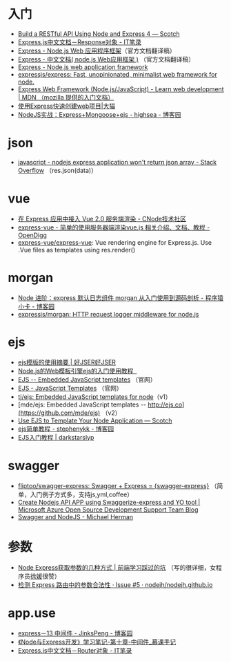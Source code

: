 # 入门

*   [Build a RESTful API Using Node and Express 4 ― Scotch](https://scotch.io/tutorials/build-a-restful-api-using-node-and-express-4)
*   [Express.js中文文档－Response对象 - IT笔录](https://itbilu.com/nodejs/npm/Vkp32gJpg.html)
*   [Express - Node.js Web 应用程序框架](http://expressjs.com/zh-cn/)（官方文档翻译稿）
*   [Express - 中文文档( node.js Web应用框架 )](http://expressjs.jser.us/) （官方文档翻译稿）
*   [Express - Node.js web application framework](http://expressjs.com/)
*   [expressjs/express: Fast, unopinionated, minimalist web framework for node.](https://github.com/expressjs/express)
*   [Express Web Framework (Node.js/JavaScript) - Learn web development | MDN （mozilla 提供的入门文档）](https://developer.mozilla.org/en-US/docs/Learn/Server-side/Express_Nodejs)
*   [使用Express快速创建web项目|大猫](http://mclspace.com/2016/01/18/nodejs-tutorials-1/)
*   [NodeJS实战：Express+Mongoose+ejs - highsea - 博客园](http://www.cnblogs.com/highsea90/p/4308794.html)

# json

*   [javascript - nodejs express application won't return json array - Stack Overflow](https://stackoverflow.com/questions/10020315/nodejs-express-application-wont-return-json-array) （res.json(data)）

# vue

*   [在 Express 应用中接入 Vue 2.0 服务端渲染 - CNode技术社区](https://cnodejs.org/topic/580102a427a1d99178a98ea0)
*   [express-vue - 简单的使用服务器端渲染vue.js 相关介绍、文档、教程 - OpenDigg](http://www.opendigg.com/p/express-vue)
*   [express-vue/express-vue](https://github.com/express-vue/express-vue): Vue rendering engine for Express.js. Use .Vue files as templates using res.render()

# morgan

*   [Node 进阶：express 默认日志组件 morgan 从入门使用到源码剖析 - 程序猿小卡 - 博客园](http://www.cnblogs.com/chyingp/p/node-learning-guide-express-morgan.html)
*   [expressjs/morgan: HTTP request logger middleware for node.js](https://github.com/expressjs/morgan/#predefined-formats)

# ejs

*   [ejs模版的使用摘要 | 好JSER好JSER](http://hao.jser.com/archive/5630/)
*   [Node.js的Web模板引擎ejs的入门使用教程&nbsp;&nbsp;](https://teakki.com/p/57dfa7fe3c20b02e90a0cfaa)
*   [EJS -- Embedded JavaScript templates](http://ejs.co/) （官网）
*   [EJS - JavaScript Templates](http://www.embeddedjs.com/) （官网）
*   [tj/ejs: Embedded JavaScript templates for node](https://github.com/tj/ejs)（v1）
*   [mde/ejs: Embedded JavaScript templates -- http://ejs.co](https://github.com/mde/ejs) （v2）
*   [Use EJS to Template Your Node Application ― Scotch](https://scotch.io/tutorials/use-ejs-to-template-your-node-application)
*   [ejs简单教程 - stephenykk - 博客园](http://www.cnblogs.com/stephenykk/p/6017927.html)
*   [EJS入门教程 | darkstarslyp](http://darkstarslyp.github.io/2016/01/10/EJS%E5%85%A5%E9%97%A8%E6%95%99%E7%A8%8B/)

# swagger

*   [fliptoo/swagger-express: Swagger + Express = {swagger-express}](https://github.com/fliptoo/swagger-express) （简单，入门例子方式多，支持js,yml,coffee）
*   [Create Nodejs API APP using Swaggerize-express and YO tool | Microsoft Azure Open Source Development Support Team Blog](https://blogs.msdn.microsoft.com/azureossds/2015/06/01/create-nodejs-api-app-using-swaggerize-express-and-yo-tool/)
*   [Swagger and NodeJS - Michael Herman](http://mherman.org/blog/2016/05/26/swagger-and-nodejs/#.WWMjfDJVQ_Y)

# 参数

*   [Node Express获取参数的几种方式 | 前端学习踩过的坑](http://xuyuan923.github.io/2014/10/10/node-tutorial-req/) （写的很详细，女程序员[徐媛](http://xuyuan923.github.io/)很赞）
*   [检测 Express 路由中的参数合法性 · Issue #5 · nodejh/nodejh.github.io](https://github.com/nodejh/nodejh.github.io/issues/5)

# app.use

*   [express－13 中间件 - JinksPeng - 博客园](http://www.cnblogs.com/jinkspeng/p/4350197.html)
*   [《Node与Express开发》学习笔记-第十章-中间件_慕课手记](http://www.imooc.com/article/7033)
*   [Express.js中文文档－Router对象 - IT笔录](https://itbilu.com/nodejs/npm/Vk96Hcepe.html)